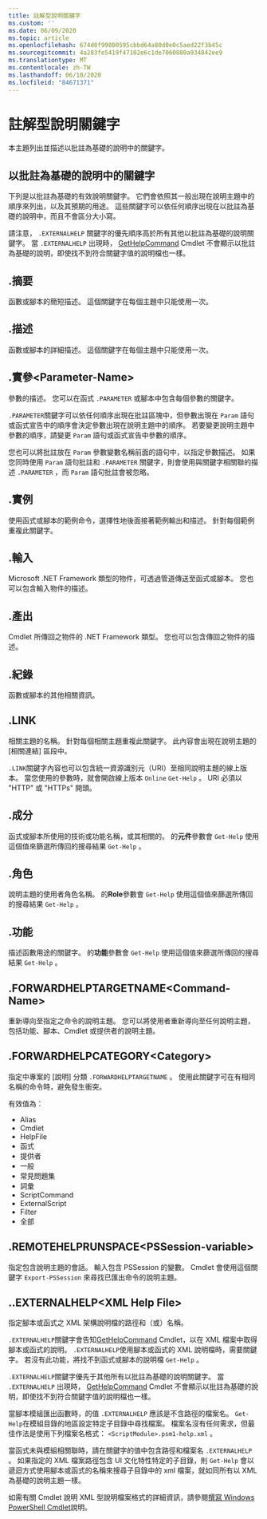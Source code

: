 ```yaml
---
title: 註解型說明關鍵字
ms.custom: ''
ms.date: 06/09/2020
ms.topic: article
ms.openlocfilehash: 674d0f99800595cbbd64a80d0e0c5aed22f3b45c
ms.sourcegitcommit: 4a283fe5419f47102e6c1de7060880a934842ee9
ms.translationtype: MT
ms.contentlocale: zh-TW
ms.lasthandoff: 06/10/2020
ms.locfileid: "84671371"
---
```

# <a name="comment-based-help-keywords"></a>註解型說明關鍵字

本主題列出並描述以批註為基礎的說明中的關鍵字。

## <a name="keywords-in-comment-based-help"></a>以批註為基礎的說明中的關鍵字

下列是以批註為基礎的有效說明關鍵字。 它們會依照其一般出現在說明主題中的順序來列出，以及其預期的用途。 這些關鍵字可以依任何順序出現在以批註為基礎的說明中，而且不會區分大小寫。

請注意， `.EXTERNALHELP` 關鍵字的優先順序高於所有其他以批註為基礎的說明關鍵字。
當 `.EXTERNALHELP` 出現時， [GetHelpCommand](/dotnet/api/Microsoft.PowerShell.Commands.gethelpcommand) Cmdlet 不會顯示以批註為基礎的說明，即使找不到符合關鍵字值的說明檔也一樣。

## <a name="synopsis"></a>.摘要

函數或腳本的簡短描述。 這個關鍵字在每個主題中只能使用一次。

## <a name="description"></a>.描述

函數或腳本的詳細描述。 這個關鍵字在每個主題中只能使用一次。

## <a name="parameter-parameter-name"></a>.實參\<Parameter-Name>

參數的描述。 您可以在函式 `.PARAMETER` 或腳本中包含每個參數的關鍵字。

`.PARAMETER`關鍵字可以依任何順序出現在批註區塊中，但參數出現在 `Param` 語句或函式宣告中的順序會決定參數出現在說明主題中的順序。 若要變更說明主題中參數的順序，請變更 `Param` 語句或函式宣告中參數的順序。

您也可以將批註放在 `Param` 參數變數名稱前面的語句中，以指定參數描述。 如果您同時使用 `Param` 語句批註和 `.PARAMETER` 關鍵字，則會使用與關鍵字相關聯的描述 `.PARAMETER` ，而 `Param` 語句批註會被忽略。

## <a name="example"></a>.實例

使用函式或腳本的範例命令，選擇性地後面接著範例輸出和描述。 針對每個範例重複此關鍵字。

## <a name="inputs"></a>.輸入

Microsoft .NET Framework 類型的物件，可透過管道傳送至函式或腳本。 您也可以包含輸入物件的描述。

## <a name="outputs"></a>.產出

Cmdlet 所傳回之物件的 .NET Framework 類型。 您也可以包含傳回之物件的描述。

## <a name="notes"></a>.紀錄

函數或腳本的其他相關資訊。

## <a name="link"></a>.LINK

相關主題的名稱。 針對每個相關主題重複此關鍵字。 此內容會出現在說明主題的 [相關連結] 區段中。

`.LINK`關鍵字內容也可以包含統一資源識別元（URI）至相同說明主題的線上版本。 當您使用的參數時，就會開啟線上版本 `Online` `Get-Help` 。 URI 必須以 "HTTP" 或 "HTTPs" 開頭。

## <a name="component"></a>.成分

函式或腳本所使用的技術或功能名稱，或其相關的。
的**元件**參數會 `Get-Help` 使用這個值來篩選所傳回的搜尋結果 `Get-Help` 。

## <a name="role"></a>.角色

說明主題的使用者角色名稱。 的**Role**參數會 `Get-Help` 使用這個值來篩選所傳回的搜尋結果 `Get-Help` 。

## <a name="functionality"></a>.功能

描述函數用途的關鍵字。 的**功能**參數會 `Get-Help` 使用這個值來篩選所傳回的搜尋結果 `Get-Help` 。

## <a name="forwardhelptargetname-command-name"></a>.FORWARDHELPTARGETNAME\<Command-Name>

重新導向至指定之命令的說明主題。 您可以將使用者重新導向至任何說明主題，包括功能、腳本、Cmdlet 或提供者的說明主題。

## <a name="forwardhelpcategory-category"></a>.FORWARDHELPCATEGORY\<Category>

指定中專案的 [說明] 分類 `.FORWARDHELPTARGETNAME` 。 使用此關鍵字可在有相同名稱的命令時，避免發生衝突。

有效值為：

- Alias
- Cmdlet
- HelpFile
- 函式
- 提供者
- 一般
- 常見問題集
- 詞彙
- ScriptCommand
- ExternalScript
- Filter
- 全部

## <a name="remotehelprunspace-pssession-variable"></a>.REMOTEHELPRUNSPACE\<PSSession-variable>

指定包含說明主題的會話。 輸入包含 PSSession 的變數。 Cmdlet 會使用這個關鍵字 `Export-PSSession` 來尋找已匯出命令的說明主題。

## <a name="externalhelp-xml-help-file"></a>..EXTERNALHELP\<XML Help File>

指定腳本或函式之 XML 架構說明檔的路徑和（或）名稱。

`.EXTERNALHELP`關鍵字會告知[GetHelpCommand](/dotnet/api/Microsoft.PowerShell.Commands.gethelpcommand) Cmdlet，以在 XML 檔案中取得腳本或函式的說明。 `.EXTERNALHELP`使用腳本或函式的 XML 說明檔時，需要關鍵字。 若沒有此功能，將找不到函式或腳本的說明檔 `Get-Help` 。

`.EXTERNALHELP`關鍵字優先于其他所有以批註為基礎的說明關鍵字。 當 `.EXTERNALHELP` 出現時， [GetHelpCommand](/dotnet/api/Microsoft.PowerShell.Commands.gethelpcommand) Cmdlet 不會顯示以批註為基礎的說明，即使找不到符合關鍵字值的說明檔也一樣。

當腳本模組匯出函數時，的值 `.EXTERNALHELP` 應該是不含路徑的檔案名。 `Get-Help`在模組目錄的地區設定特定子目錄中尋找檔案。 檔案名沒有任何需求，但最佳作法是使用下列檔案名格式： `<ScriptModule>.psm1-help.xml` 。

當函式未與模組相關聯時，請在關鍵字的值中包含路徑和檔案名 `.EXTERNALHELP` 。 如果指定的 XML 檔案路徑包含 UI 文化特性特定的子目錄，則 `Get-Help` 會以遞迴方式使用腳本或函式的名稱來搜尋子目錄中的 xml 檔案，就如同所有以 XML 為基礎的說明主題一樣。

如需有關 Cmdlet 說明 XML 型說明檔案格式的詳細資訊，請參閱[撰寫 Windows PowerShell Cmdlet](./writing-help-for-windows-powershell-cmdlets.md)說明。
